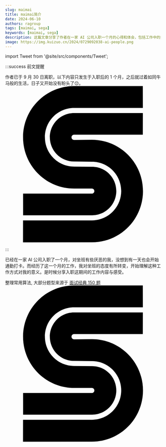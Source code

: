 ```yaml
---
slug: maimai
title: maimai简介
date: 2024-06-10
authors: ragroup
tags: [maimai, sega]
keywords: [maimai, sega]
description: 这篇文章分享了作者在一家 AI 公司入职一个月的心得和体会，包括工作中的挑战与成长。
image: https://img.kuizuo.cn/2024/0729092038-ai-people.png
---
```


import Tweet from '@site/src/components/Tweet';

:::success 前文提醒

作者已于 9 月 30 日离职，以下内容只发生于入职后的 1 个月，之后就过着如同牛马般的生活，日子又开始没有盼头了😔。
<svg role="img" viewBox="0 0 24 24" xmlns="http://www.w3.org/2000/svg"><title>Sega</title><path d="M21.229 4.14l-.006 3.33h-10.6c-.219 0-.397.181-.397.399 0 .221.18.399.397.399l2.76-.016c4.346 0 7.868 3.525 7.868 7.869 0 4.348-3.522 7.869-7.869 7.869L2.748 24l.005-3.375h10.635c2.487 0 4.504-2.016 4.504-4.504 0-2.49-2.017-4.506-4.506-4.506l-2.771-.03c-2.06 0-3.727-1.666-3.727-3.72 0-2.061 1.666-3.726 3.723-3.726h10.618zM2.763 19.843l-.004-3.331h10.609c.21 0 .383-.175.383-.387 0-.213-.173-.385-.384-.385h-2.744c-4.345 0-7.867-3.525-7.867-7.871S6.278 0 10.623 0l10.6.003.006 3.35-10.604.003c-2.49 0-4.5 2.019-4.5 4.507 0 2.489 2.024 4.504 4.515 4.504l2.775.03c2.055 0 3.72 1.668 3.72 3.724 0 2.055-1.665 3.719-3.72 3.719H2.765l-.002.003z"/></svg>

::: 

已经在一家 AI 公司入职了一个月，对坐班有些厌恶的我，没想到有一天也会开始通勤打卡。而经历了这一个月的工作，我对坐班的态度有所转变，开始理解这种工作方式对我的意义。是时候分享入职这期间的工作内容与感受。

<!-- truncate -->

整理常用算法, 大部分题型来源于 [面试经典 150 题](https://leetcode.cn/studyplan/top-interview-150/)
<svg role="img" viewBox="0 0 24 24" xmlns="http://www.w3.org/2000/svg"><title>Sega</title><path d="M21.229 4.14l-.006 3.33h-10.6c-.219 0-.397.181-.397.399 0 .221.18.399.397.399l2.76-.016c4.346 0 7.868 3.525 7.868 7.869 0 4.348-3.522 7.869-7.869 7.869L2.748 24l.005-3.375h10.635c2.487 0 4.504-2.016 4.504-4.504 0-2.49-2.017-4.506-4.506-4.506l-2.771-.03c-2.06 0-3.727-1.666-3.727-3.72 0-2.061 1.666-3.726 3.723-3.726h10.618zM2.763 19.843l-.004-3.331h10.609c.21 0 .383-.175.383-.387 0-.213-.173-.385-.384-.385h-2.744c-4.345 0-7.867-3.525-7.867-7.871S6.278 0 10.623 0l10.6.003.006 3.35-10.604.003c-2.49 0-4.5 2.019-4.5 4.507 0 2.489 2.024 4.504 4.515 4.504l2.775.03c2.055 0 3.72 1.668 3.72 3.724 0 2.055-1.665 3.719-3.72 3.719H2.765l-.002.003z"/></svg>
